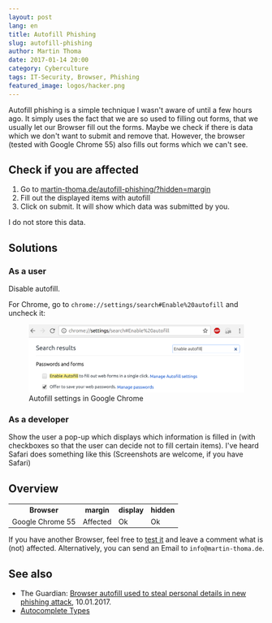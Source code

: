 ```yaml
---
layout: post
lang: en
title: Autofill Phishing
slug: autofill-phishing
author: Martin Thoma
date: 2017-01-14 20:00
category: Cyberculture
tags: IT-Security, Browser, Phishing
featured_image: logos/hacker.png
---
```

Autofill phishing is a simple technique I wasn't aware of until a few hours
ago. It simply uses the fact that we are so used to filling out forms, that we
usually let our Browser fill out the forms. Maybe we check if there is data
which we don't want to submit and remove that. However, the browser (tested
with Google Chrome 55) also fills out forms which we can't see.


## Check if you are affected

<ol>
    <li>Go to <a href="http://martin-thoma.de/autofill-phishing/?hidden=margin">martin-thoma.de/autofill-phishing/?hidden=margin</a></li>
    <li>Fill out the displayed items with autofill</li>
    <li>Click on submit. It will show which data was submitted by you.</li>
</ol>

I do not store this data.


## Solutions

### As a user

Disable autofill.

For Chrome, go to `chrome://settings/search#Enable%20autofill` and uncheck it:

<figure class="wp-caption aligncenter img-thumbnail">
    <img src="../images/2017/01/autofill-chrome.png" alt="Autofill settings in Google Chrome" style="width:512px;"/>
    <figcaption class="text-center">Autofill settings in Google Chrome</figcaption>
</figure>

### As a developer
Show the user a pop-up which displays which information is filled in (with checkboxes so that the user can decide not to fill certain items). I've heard Safari does something like this (Screenshots are welcome, if you have Safari)


## Overview

<table class="table">
    <tr>
        <th>Browser</th>
        <th>margin</th>
        <th>display</th>
        <th>hidden</th>
    </tr>
    <tr>
        <td class="danger">Google Chrome 55</td>
        <td class="danger">Affected</td>
        <td class="success">Ok</td>
        <td class="success">Ok</td>
    </tr>
</table>

If you have another Browser, feel free to <a href="http://martin-thoma.de/autofill-phishing/?hidden=margin">test it</a> and leave a comment what is (not)
affected. Alternatively, you can send an Email to `info@martin-thoma.de`.


## See also

* The Guardian: [Browser autofill used to steal personal details in new phishing attack](https://www.theguardian.com/technology/2017/jan/10/browser-autofill-used-to-steal-personal-details-in-new-phising-attack-chrome-safari), 10.01.2017.
* [Autocomplete Types](http://ryan.mcgeary.org/files/autocomplete-types.pdf)
